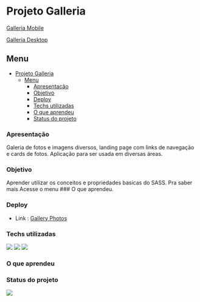 # Projeto Galleria

[Galleria Mobile](/img/version-mobile.jpg)

[Galleria Desktop](/img/version-desktop.jpg)

## Menu

- [Projeto Galleria](#projeto-galleria)
  - [Menu](#menu)
    - [Apresentação](#apresentação)
    - [Objetivo](#objetivo)
    - [Deploy](#deploy)
    - [Techs utilizadas](#techs-utilizadas)
    - [O que aprendeu](#o-que-aprendeu)
    - [Status do projeto](#status-do-projeto)

### Apresentação

Galeria de fotos e imagens diversos, landing page com links de navegação e cards de fotos.
Aplicação para ser usada em diversas áreas.

### Objetivo

Aprender utilizar os conceitos e propriedades basicas do SASS. Pra saber mais Acesse o menu ### O que aprendeu.

### Deploy

- Link : <a href="https://jose-carlos-gallery-photos.netlify.app/" target="_blank">Gallery Photos</a>

### Techs utilizadas

<img src='https://img.shields.io/badge/HTML-239120?style=for-the-badge&logo=html5&logoColor=white'/>
<img src='https://img.shields.io/badge/Sass-CC6699?style=for-the-badge&logo=sass&logoColor=white'/>
<img src='https://img.shields.io/badge/CSS3-1572B6?style=for-the-badge&logo=css3&logoColor=white'/>

### O que aprendeu

### Status do projeto

<img src="http://img.shields.io/static/v1?label=STATUS&message=CONCLUIDO&color=GREEN&style=for-the-badge"/>
